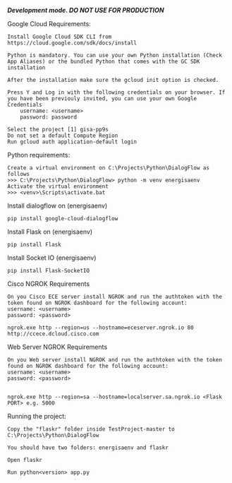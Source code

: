***Development mode. DO NOT USE FOR PRODUCTION***

Google Cloud Requirements:

	Install Google Cloud SDK CLI from https://cloud.google.com/sdk/docs/install
	
	Python is mandatory. You can use your own Python installation (Check App Aliases) or the bundled Python that comes with the GC SDK installation

	After the installation make sure the gcloud init option is checked.
	
	Press Y and Log in with the following credentials on your browser. If you have been previouly invited, you can use your own Google Credentials
		username: <username>
		password: password

	Select the project [1] gisa-pp9s
	Do not set a default Compute Region
	Run gcloud auth application-default login

Python requirements:

	Create a virtual environment on C:\Projects\Python\DialogFlow as follows
	>>> C:\Projects\Python\DialogFlow> python -m venv energisaenv
	Activate the virtual environment
	>>> <venv>\Scripts\activate.bat

Install dialogflow on (energisaenv)

	pip install google-cloud-dialogflow

Install Flask on (energisaenv)

	pip install Flask

Install Socket IO  (energisaenv)

	pip install Flask-SocketIO

Cisco NGROK Requirements
	
	On you Cisco ECE server install NGROK and run the authtoken with the token found on NGROK dashboard for the following account:
	username: <username>
	password: <password>

	ngrok.exe http --region=us --hostname=eceserver.ngrok.io 80 http://ccece.dcloud.cisco.com


Web Server NGROK Requirements
	
	On you Web server install NGROK and run the authtoken with the token found on NGROK dashboard for the following account:
	username: <username>
	password: <password>


	ngrok.exe http --region=sa --hostname=localserver.sa.ngrok.io <Flask PORT> e.g. 5000

	
Running the project:

	Copy the "flaskr" folder inside TestProject-master to C:\Projects\Python\DialogFlow

	You should have two folders: energisaenv and flaskr

	Open flaskr

	Run python<version> app.py




